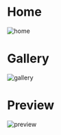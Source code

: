 # Home
![home](https://user-images.githubusercontent.com/25122875/95852701-779b1c00-0d54-11eb-9c80-e7229e3d7fb5.png)

# Gallery
![gallery](https://user-images.githubusercontent.com/25122875/95852448-12dfc180-0d54-11eb-9c8b-ba0923c6cc96.png)

# Preview
![preview](https://user-images.githubusercontent.com/25122875/95852560-3a368e80-0d54-11eb-886c-57f62ad02b01.png)
